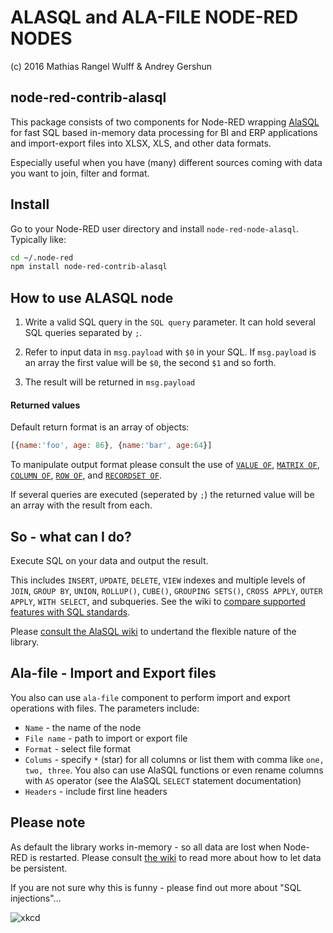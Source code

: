 # ALASQL and ALA-FILE NODE-RED NODES

(c) 2016 Mathias Rangel Wulff & Andrey Gershun

## node-red-contrib-alasql

This package consists of two components for Node-RED wrapping [AlaSQL](https://github.com/agershun/alasql) for fast SQL based in-memory data processing for BI and ERP applications and import-export files into XLSX, XLS, and other data formats.

Especially useful when you have (many) different sources coming with data you want to join, filter and format.


## Install

Go to your Node-RED user directory and install `node-red-node-alasql`. Typically like:

```bash
cd ~/.node-red
npm install node-red-contrib-alasql
```



## How to use ALASQL node

1. Write a valid SQL query in the `SQL query` parameter. It can hold several SQL queries separated by `;`.

2. Refer to input data in `msg.payload` with `$0` in your SQL. If `msg.payload` is an array the first value will be `$0`, the second `$1` and so forth. 

2. The result will be returned in `msg.payload`

#### Returned values

Default return format is an array of objects:  

```js
[{name:'foo', age: 86}, {name:'bar', age:64}]
```

To manipulate output format please consult the use of [`VALUE OF`](https://github.com/agershun/alasql/wiki/Value), [`MATRIX OF`](https://github.com/agershun/alasql/wiki/MATRIX), [`COLUMN OF`](https://github.com/agershun/alasql/wiki/COLUMN), [`ROW OF`](https://github.com/agershun/alasql/wiki/ROW), and [`RECORDSET OF`](https://github.com/agershun/alasql/wiki/RECORDSET).

If several queries are executed (seperated by `;`) the returned value will be an array with the result from each.



##  So - what can I do?

Execute SQL on your data and output the result. 

This includes `INSERT`, `UPDATE`, `DELETE`, `VIEW` indexes and multiple levels of `JOIN`, `GROUP BY`, `UNION`, `ROLLUP()`, `CUBE()`, `GROUPING SETS()`, `CROSS APPLY`, `OUTER APPLY`, `WITH SELECT`, and subqueries. See the wiki to [compare supported features with SQL standards](https://github.com/agershun/alasql/wiki/SQL%20keywords).

Please [consult the AlaSQL wiki](https://github.com/agershun/alasql/wiki/readme) to undertand the flexible nature of the library. 


## Ala-file - Import and Export files

You also can use `ala-file` component to perform import and export operations with files. The parameters include:

* `Name` - the name of the node
* `File name` - path to import or export file
* `Format` - select file format 
* `Colums` - specify `*` (star) for all columns or list them with comma like `one, two, three`. You also can use AlaSQL functions or even rename columns with `AS` operator (see the AlaSQL `SELECT` statement documentation)
* `Headers` - include first line headers

## Please note

As default the library works in-memory - so all data are lost when Node-RED is restarted. Please consult [the wiki](https://github.com/agershun/alasql/wiki) to read more about how to let data be persistent.  

If you are not sure why this is funny - please find out more about "SQL injections"...

![xkcd](https://cloud.githubusercontent.com/assets/1063454/13614823/999e9548-e572-11e5-9661-57a06e8f3fa4.png)



